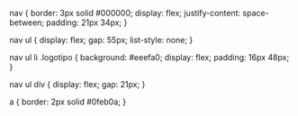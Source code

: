 nav {
	border: 3px solid #000000;
	display: flex;
	justify-content: space-between;
	padding: 21px 34px;
}

nav ul {
	display: flex;
	gap: 55px;
	list-style: none;
}

nav ul li .logotipo {
	background: #eeefa0;
	display: flex;
	padding: 16px 48px;
}

nav ul div {
	display: flex;
	gap: 21px;
}

a {
	border: 2px solid #0feb0a;
}
